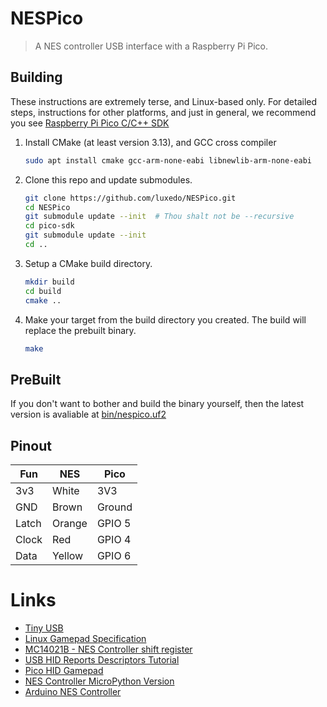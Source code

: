 # NESPico

> A NES controller USB interface with a Raspberry Pi Pico.

## Building

These instructions are extremely terse, and Linux-based only. For detailed steps,
instructions for other platforms, and just in general, we recommend you see [Raspberry Pi Pico C/C++ SDK](https://rptl.io/pico-c-sdk)

1. Install CMake (at least version 3.13), and GCC cross compiler
   ```bash
   sudo apt install cmake gcc-arm-none-eabi libnewlib-arm-none-eabi
   ```
1. Clone this repo and update submodules.
   ```bash
   git clone https://github.com/luxedo/NESPico.git
   cd NESPico
   git submodule update --init  # Thou shalt not be --recursive
   cd pico-sdk
   git submodule update --init
   cd .. 
   ```
1. Setup a CMake build directory.
   ```bash
   mkdir build
   cd build
   cmake ..
   ```
1. Make your target from the build directory you created. The build will
replace the prebuilt binary.
   ```bash
   make
   ```
## PreBuilt

If you don't want to bother and build the binary yourself, then the latest
version is avaliable at [bin/nespico.uf2](bin/nespico.uf2)

## Pinout

| Fun   | NES    | Pico   |
| ----- | ------ | ------ |
| 3v3   | White  | 3V3    |
| GND   | Brown  | Ground |
| Latch | Orange | GPIO 5 |
| Clock | Red    | GPIO 4 |
| Data  | Yellow | GPIO 6 |

# Links

* [Tiny USB](https://github.com/hathach/tinyusb)
* [Linux Gamepad Specification](https://www.kernel.org/doc/html/latest/input/gamepad.html?highlight=gamepad)
* [MC14021B - NES Controller shift register](https://pdf1.alldatasheet.com/datasheet-pdf/view/11945/ONSEMI/MC14021BCP/+018W7UllREMIcPhBztzvlMb+/datasheet.pdf)
* [USB HID Reports Descriptors Tutorial](https://eleccelerator.com/tutorial-about-usb-hid-report-descriptors/)
* [Pico HID Gamepad](https://github.com/Drewol/rp2040-gamecon)
* [NES Controller MicroPython Version](https://github.com/printnplay/Pico-MicroPython/blob/main/NES2USB.py)
* [Arduino NES Controller](https://github.com/Grouflon/arduino-nes-controller/blob/master/src/nes/nes.ino)
